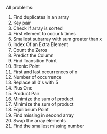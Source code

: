 All problems:
1. Find duplicates in an array
2. Key pair
3. Check if array is sorted
4. First element to occur k times
5. Smallest subarray with sum greater than x
6. Index Of an Extra Element
7. Count the Zeros
8. Predict the Column
9. Find Transition Point
10. Bitonic Point
11. First and last occurrences of x
12. Number of occurrence
13. Replace all 0's with 5
14. Plus One
15. Product Pair
16. Minimize the sum of product
17. Minimize the sum of product
18. Equilibrium Point
19. Find missing in second array
20. Swap the array elements
21. Find the smallest missing number